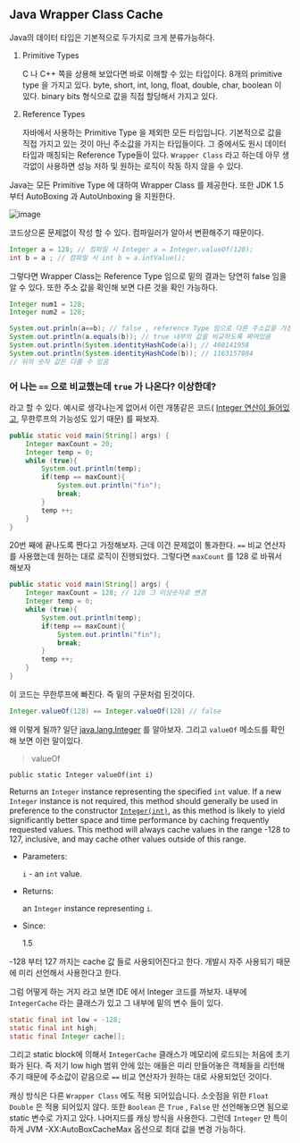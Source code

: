 ## Java Wrapper Class Cache

Java의 데이터 타입은  기본적으로 두가지로 크게 분류가능하다.

1. Primitive Types

   C 나 C++ 쪽을 상용해 보았다면 바로 이해할 수 있는 타입이다. 8개의 primitive type 을 가지고 있다. byte, short, int, long, float, double, char, boolean 이 있다. binary bits 형식으로 값을 직접 할당해서 가지고 있다.

2. Reference Types

   자바에서 사용하는 Primitive Type 을 제외한 모든 타입입니다. 기본적으로 값을 직접 가지고 있는 것이 아닌 주소값을 가지는 타입들이다. 그 중에서도 원시 데이터 타입과 매칭되는 Reference Type들이 있다. `Wrapper Class` 라고 하는데  아무 생각없이 사용하면 성능 저하 및 원하는 로직이 작동 하지 않을 수 있다. 



Java는 모든 Primitive Type 에 대하여 Wrapper Class 를 제공한다. 또한 JDK 1.5 부터 AutoBoxing 과 AutoUnboxing 을 지원한다. 

![image](https://user-images.githubusercontent.com/32893340/59142855-4c394c00-89ff-11e9-9e7f-b189bce3185a.png)

코드상으론 문제없이 작성 할 수 있다. 컴파일러가 알아서 변환해주기 때문이다.

```java
Integer a = 128; // 컴파일 시 Integer a = Integer.valueOf(128);
int b = a ; // 컴파일 시 int b = a.intValue();
```

그렇다면 Wrapper Class는 Reference Type 임으로 밑의 결과는 당연히 false 임을 알 수 있다. 또한 주소 값을 확인해 보면 다른 것을 확인 가능하다.

```java
Integer num1 = 128;
Integer num2 = 128;

System.out.prinln(a==b); // false , reference Type 임으로 다른 주소값을 가짐
System.out.println(a.equals(b)); // true 내부의 값을 비교하도록 짜여있음
System.out.println(System.identityHashCode(a)); // 460141958
System.out.println(System.identityHashCode(b)); // 1163157884 
// 뒤의 숫자 값은 다를 수 있음
```

### 어 나는 `==` 으로 비교했는데 `true` 가 나온다? 이상한데? 

라고 할 수 있다. 예시로 생각나는게 없어서 이런 개똥같은 코드( [Integer 연산이 들어있고](<https://dzone.com/articles/java-performance-notes-autoboxing-unboxing>), 무한루프의 가능성도 있기 때문) 를 짜보자.

```java 
public static void main(String[] args) {
    Integer maxCount = 20;
    Integer temp = 0;
    while (true){
        System.out.println(temp);
        if(temp == maxCount){
            System.out.println("fin");
            break;
        }
        temp ++;
    }
}
```

20번 째에 끝나도록 짠다고 가정해보자. 근데 이건 문제없이 통과한다. `==` 비교 연산자를 사용했는데 원하는 대로 로직이 진행되었다. 그렇다면 `maxCount` 를 128 로 바꿔서 해보자

```java
public static void main(String[] args) {
    Integer maxCount = 128; // 128 그 이상숫자로 변경
    Integer temp = 0;
    while (true){
        System.out.println(temp);
        if(temp == maxCount){
            System.out.println("fin");
            break;
        }
        temp ++;
    }
}
```

이 코드는 무한루프에 빠진다. 즉 밑의 구문처럼 된것이다.

```java
Integer.valueOf(128) == Integer.valueOf(128) // false 
```

왜 이렇게 될까? 일단 [java.lang.Integer](<https://docs.oracle.com/javase/8/docs/api/java/lang/Integer.html>) 를 알아보자. 그리고 `valueOf` 메소드를 확인해 보면 이런 말이있다.

>valueOf

```
public static Integer valueOf(int i)
```

Returns an `Integer` instance representing the specified `int` value. If a new `Integer` instance is not required, this method should generally be used in preference to the constructor [`Integer(int)`](https://docs.oracle.com/javase/8/docs/api/java/lang/Integer.html#Integer-int-), as this method is likely to yield significantly better space and time performance by caching frequently requested values. This method will always cache values in the range -128 to 127, inclusive, and may cache other values outside of this range.

- Parameters:

  `i` - an `int` value.

- Returns:

  an `Integer` instance representing `i`.

- Since:

  1.5

-128 부터 127 까지는 cache 값 들로 사용되어진다고 한다. 개발시 자주 사용되기 때문에 미리 선언해서 사용한다고 한다.

그럼 어떻게 하는 거지 라고 보면 IDE 에서 Integer 코드를 까보자.  내부에 `IntegerCache` 라는 클래스가 있고 그 내부에 밑의 변수 들이 있다. 

```java
static final int low = -128;	
static final int high;
static final Integer cache[];
```

그리고 static block에 의해서 `IntegerCache` 클래스가 메모리에 로드되는 처음에 초기화가 된다. 즉 저기 low high 범위 안에 있는 애들은 미리 만들어놓은 객체들을 리턴해주기 때문에 주소값이 같음으로  `==` 비교 연산자가 원하는 대로 사용되었던 것이다.

캐싱 방식은 다른 `Wrapper Class` 에도 적용 되어있습니다. 소숫점을 위한 `Float` `Double` 은 적용 되어있지 않다. 또한 `Boolean` 은 `True` , `False` 만 선언해놓으면 됨으로 static 변수로 가지고 있다. 나머지드를 캐싱 방식을 사용한다. 그런데 `Integer` 만 특이하게 JVM -XX:AutoBoxCacheMax 옵션으로 최대 값을 변경 가능하다.
